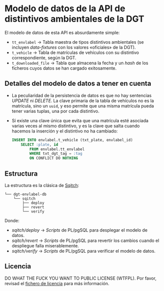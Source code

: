 # Modelo de datos de la API de distintivos ambientales de la DGT

El modelo de datos de esta API es absurdamente simple:

* `tt_envlabel` → Tabla maestra de tipos distintivos ambientales (se incluyen *data-fixtures* con los valores «oficiales» de la DGT).
* `t_vehicle` → Tabla de matrículas de vehículos con su distintivo correspondiente, según la DGT.
* `t_downloaded_file` → Tabla que almacena la fecha y un *hash* de los ficheros cuyos datos se han cargado exitosamente.

## Detalles del modelo de datos a tener en cuenta

* La peculiaridad de la persistencia de datos es que no hay sentencias *UPDATE* ni *DELETE*. La clave primaria de la tabla de vehículos no es la matrícula, sino un `uuid`, y eso permite que una misma matrícula pueda tener varias tuplas, una por cada distintivo.
* Sí existe una clave única que evita que una matrícula esté asociada varias veces al mismo distintivo, y es la clave que salta cuando hacemos la inserción y el distintivo no ha cambiado:

    ```sql
    INSERT INTO envlabel.t_vehicle (txt_plate, envlabel_id)
        SELECT :plate, id 
            FROM envlabel.tt_envlabel
            WHERE txt_dgt_tag = :tag
            ON CONFLICT DO NOTHING
    ```

## Estructura

La estructura es la clásica de [Sqitch](https://sqitch.org/):

```text
└── dgt-envlabel-db
    └── sqitch
        ├── deploy
        ├── revert
        └── verify
```

Donde:

* *sqitch/deploy* → *Scripts* de PL/pgSQL para desplegar el modelo de datos.
* *sqitch/revert* → *Scripts* de PL/pgSQL para revertir los cambios cuando el despliegue falla miserablemente.
* *sqitch/verify* → *Scripts* de PL/pgSQL para verificar el modelo de datos.

## Licencia

DO WHAT THE FUCK YOU WANT TO PUBLIC LICENSE (WTFPL). Por favor, revisad el [fichero de licencia](./LICENSE) para más información.
